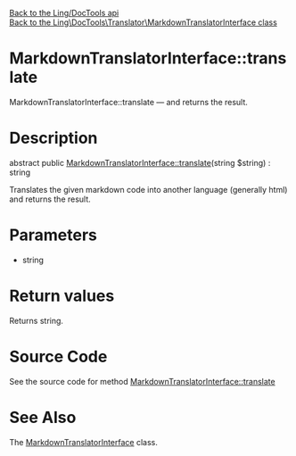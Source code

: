 [Back to the Ling/DocTools api](https://github.com/lingtalfi/DocTools/blob/master/doc/api/Ling/DocTools.md)<br>
[Back to the Ling\DocTools\Translator\MarkdownTranslatorInterface class](https://github.com/lingtalfi/DocTools/blob/master/doc/api/Ling/DocTools/Translator/MarkdownTranslatorInterface.md)


MarkdownTranslatorInterface::translate
================



MarkdownTranslatorInterface::translate — and returns the result.




Description
================


abstract public [MarkdownTranslatorInterface::translate](https://github.com/lingtalfi/DocTools/blob/master/doc/api/Ling/DocTools/Translator/MarkdownTranslatorInterface/translate.md)(string $string) : string




Translates the given markdown code into another language (generally html)
and returns the result.




Parameters
================


- string

    


Return values
================

Returns string.








Source Code
===========
See the source code for method [MarkdownTranslatorInterface::translate](https://github.com/lingtalfi/DocTools/blob/master/Translator/MarkdownTranslatorInterface.php#L22-L22)


See Also
================

The [MarkdownTranslatorInterface](https://github.com/lingtalfi/DocTools/blob/master/doc/api/Ling/DocTools/Translator/MarkdownTranslatorInterface.md) class.



